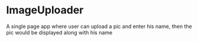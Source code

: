 # ImageUploader
A single page app where user can upload a pic and enter his name, then the pic would be displayed along with his name
